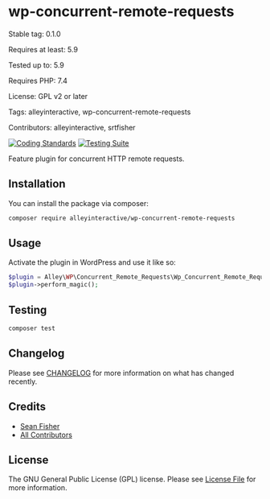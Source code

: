 # wp-concurrent-remote-requests

Stable tag: 0.1.0

Requires at least: 5.9

Tested up to: 5.9

Requires PHP: 7.4

License: GPL v2 or later

Tags: alleyinteractive, wp-concurrent-remote-requests

Contributors: alleyinteractive, srtfisher


[![Coding Standards](https://github.com/alleyinteractive/wp-concurrent-remote-requests/actions/workflows/coding-standards.yml/badge.svg)](https://github.com/alleyinteractive/wp-concurrent-remote-requests/actions/workflows/coding-standards.yml)
[![Testing Suite](https://github.com/alleyinteractive/wp-concurrent-remote-requests/actions/workflows/unit-test.yml/badge.svg)](https://github.com/alleyinteractive/wp-concurrent-remote-requests/actions/workflows/unit-test.yml)

Feature plugin for concurrent HTTP remote requests.

## Installation

You can install the package via composer:

```bash
composer require alleyinteractive/wp-concurrent-remote-requests
```

## Usage

Activate the plugin in WordPress and use it like so:

```php
$plugin = Alley\WP\Concurrent_Remote_Requests\Wp_Concurrent_Remote_Requests\Wp_Concurrent_Remote_Requests();
$plugin->perform_magic();
```

## Testing

```bash
composer test
```

## Changelog

Please see [CHANGELOG](CHANGELOG.md) for more information on what has changed recently.

## Credits

- [Sean Fisher](https://github.com/srtfisher)
- [All Contributors](../../contributors)

## License

The GNU General Public License (GPL) license. Please see [License File](LICENSE) for more information.
